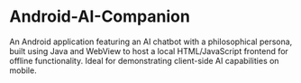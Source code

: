 # Android-AI-Companion
An Android application featuring an AI chatbot with a philosophical persona, built using Java and WebView to host a local HTML/JavaScript frontend for offline functionality. Ideal for demonstrating client-side AI capabilities on mobile.
